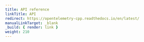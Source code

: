 ```yaml
---
title: API reference
linkTitle: API
redirect: https://opentelemetry-cpp.readthedocs.io/en/latest/
manualLinkTarget: _blank
_build: { render: link }
weight: 210
---
```

